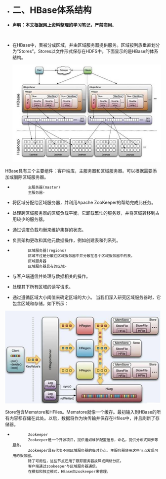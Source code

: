 - # 二、HBase体系结构

- **声明：本文根据网上资料整理的学习笔记，严禁商用**。

     ​      

- 在HBase中，表被分成区域，并由区域服务器提供服务。区域按列族垂直划分为“Stores”。Stores以文件形式保存在HDFS中。下面显示的是HBase的体系结构。

     ![](assets/zt.png)

HBase具有三个主要组件：客户端库，主服务器和区域服务器。可以根据需要添加或删除区域服务器。

- 
         ​    主服务器(master)
             主服务器-

- 将区域分配给区域服务器，并利用Apache ZooKeeper的帮助完成此任务。
- 处理跨区域服务器的区域负载平衡。它卸载繁忙的服务器，并将区域转移到占用较少的服务器。
- 通过调度负载均衡来维护集群的状态。
- 负责架构更改和其他元数据操作，例如创建表和列系列。

- 
         ​    区域服务器(regions)
             区域不过是分散在区域服务器中并分散在各个区域服务器中的表。
             区域服务器
             区域服务器具有的区域-

- 与客户端通信并处理与数据相关的操作。
- 处理其下所有区域的读写请求。
- 通过遵循区域大小阈值来确定区域的大小。
         当我们深入研究区域服务器时，它包含区域和存储，如下所示：

![](assets/region.png)

Store包含Memstore和HFiles。Memstore就像一个缓存。最初输入到HBase的所有内容都存储在此处。以后，数据将作为块传输并保存在Hfiles中，并且刷新了存储器。

- 
             Zookeeper
             Zookeeper是一个开源项目，提供诸如维护配置信息，命名，提供分布式同步等服务。
             Zookeeper具有代表不同区域服务器的临时节点。主服务器使用这些节点发现可用的服务器。
             除了可用性，这些节点还用于跟踪服务器故障或网络分区。
             客户端通过zookeeper与区域服务器通信。
             在模拟和独立模式，HBase由zookeeper来管理。